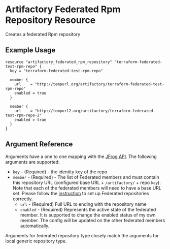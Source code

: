 # Artifactory Federated Rpm Repository Resource

Creates a federated Rpm repository

## Example Usage

```hcl
resource "artifactory_federated_rpm_repository" "terraform-federated-test-rpm-repo" {
  key = "terraform-federated-test-rpm-repo"

  member {
    url    = "http://tempurl.org/artifactory/terraform-federated-test-rpm-repo"
    enabled = true
  }

  member {
    url    = "http://tempurl2.org/artifactory/terraform-federated-test-rpm-repo-2"
    enabled = true
  }
}
```

## Argument Reference

Arguments have a one to one mapping with the [JFrog API](https://www.jfrog.com/confluence/display/JFROG/Repository+Configuration+JSON#RepositoryConfigurationJSON-FederatedRepository). The following arguments are supported:

* `key` - (Required) - the identity key of the repo
* `member` - (Required) - The list of Federated members and must contain this repository URL (configured base URL + `/artifactory/` + repo `key`). Note that each of the federated members will need to have a base URL set. Please follow the [instruction](https://www.jfrog.com/confluence/display/JFROG/Working+with+Federated+Repositories#WorkingwithFederatedRepositories-SettingUpaFederatedRepository) to set up Federated repositories correctly.
    * `url` - (Required) Full URL to ending with the repository name
    * `enabled` - (Required) Represents the active state of the federated member. It is supported to change the enabled status of my own member. The config will be updated on the other federated members automatically.

Arguments for federated repository type closely match the arguments for local generic repository type.

